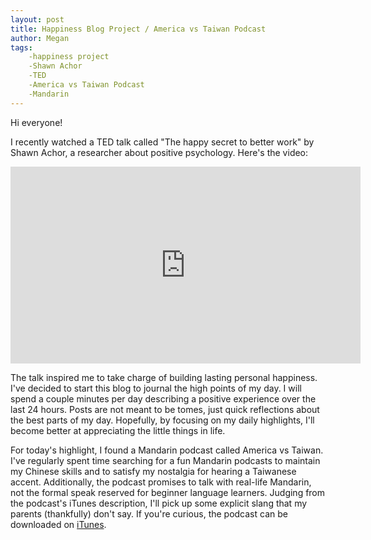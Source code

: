 ```yaml
---
layout: post
title: Happiness Blog Project / America vs Taiwan Podcast
author: Megan
tags:
    -happiness project
    -Shawn Achor
    -TED
    -America vs Taiwan Podcast
    -Mandarin
---
```

Hi everyone! 

I recently watched a TED talk called "The happy secret to better work" by Shawn Achor, a researcher about positive psychology. Here's the video:

<iframe width="560" height="315" src="https://www.youtube.com/embed/fLJsdqxnZb0" frameborder="0" allowfullscreen></iframe>

The talk inspired me to take charge of building lasting personal happiness. I've decided to start this blog to journal the high points of my day. I will spend a couple minutes per day describing a positive experience over the last 24 hours. Posts are not meant to be tomes, just quick reflections about the best parts of my day. Hopefully, by focusing on my daily highlights, I'll become better at appreciating the little things in life.

For today's highlight, I found a Mandarin podcast called America vs Taiwan. I've regularly spent time searching for a fun Mandarin podcasts to maintain my Chinese skills and to satisfy my nostalgia for hearing a Taiwanese accent. Additionally, the podcast promises to talk with real-life Mandarin, not the formal speak reserved for beginner language learners. Judging from the podcast's iTunes description, I'll pick up some explicit slang that my parents (thankfully) don't say. If you're curious, the podcast can be downloaded on <a href="https://itunes.apple.com/us/podcast/america-vs-taiwan/id325438092?mt=2">iTunes</a>. 